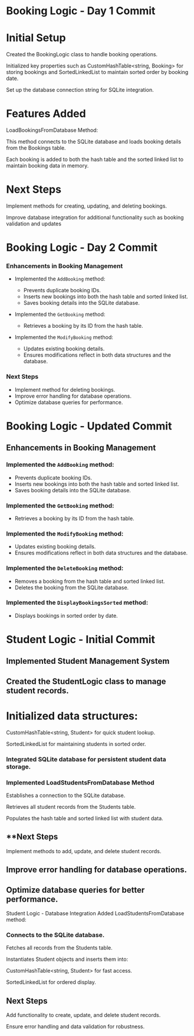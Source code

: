 # Booking Logic - Day 1 Commit

# Initial Setup
Created the BookingLogic class to handle booking operations.

Initialized key properties such as CustomHashTable<string, Booking> for storing bookings and SortedLinkedList<Booking> to maintain sorted order by booking date.

Set up the database connection string for SQLite integration.

# Features Added
LoadBookingsFromDatabase Method:

This method connects to the SQLite database and loads booking details from the Bookings table.

Each booking is added to both the hash table and the sorted linked list to maintain booking data in memory.

# Next Steps
Implement methods for creating, updating, and deleting bookings.

Improve database integration for additional functionality such as booking validation and updates

# Booking Logic - Day 2 Commit

### **Enhancements in Booking Management**
- Implemented the `AddBooking` method:
  - Prevents duplicate booking IDs.
  - Inserts new bookings into both the hash table and sorted linked list.
  - Saves booking details into the SQLite database.

- Implemented the `GetBooking` method:
  - Retrieves a booking by its ID from the hash table.

- Implemented the `ModifyBooking` method:
  - Updates existing booking details.
  - Ensures modifications reflect in both data structures and the database.

### **Next Steps**
- Implement method for deleting bookings.
- Improve error handling for database operations.
- Optimize database queries for performance.

# Booking Logic - Updated Commit  

## Enhancements in Booking Management  

### Implemented the `AddBooking` method:  
- Prevents duplicate booking IDs.  
- Inserts new bookings into both the hash table and sorted linked list.  
- Saves booking details into the SQLite database.  

### Implemented the `GetBooking` method:  
- Retrieves a booking by its ID from the hash table.  

### Implemented the `ModifyBooking` method:  
- Updates existing booking details.  
- Ensures modifications reflect in both data structures and the database.  

### Implemented the `DeleteBooking` method:  
- Removes a booking from the hash table and sorted linked list.  
- Deletes the booking from the SQLite database.  

### Implemented the `DisplayBookingsSorted` method:  
- Displays bookings in sorted order by date.  

# Student Logic - Initial Commit
## Implemented Student Management System
## Created the StudentLogic class to manage student records.

# Initialized data structures:

CustomHashTable<string, Student> for quick student lookup.

SortedLinkedList<Student> for maintaining students in sorted order.

### Integrated SQLite database for persistent student data storage.

### Implemented LoadStudentsFromDatabase Method
Establishes a connection to the SQLite database.

Retrieves all student records from the Students table.

Populates the hash table and sorted linked list with student data.

## **Next Steps
Implement methods to add, update, and delete student records.

## Improve error handling for database operations.

## Optimize database queries for better performance.

Student Logic - Database Integration
Added LoadStudentsFromDatabase method:

### Connects to the SQLite database.

Fetches all records from the Students table.

Instantiates Student objects and inserts them into:

CustomHashTable<string, Student> for fast access.

SortedLinkedList<Student> for ordered display.

## Next Steps
Add functionality to create, update, and delete student records.

Ensure error handling and data validation for robustness.

